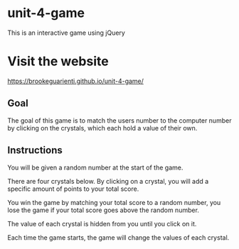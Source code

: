 # unit-4-game
This is an interactive game using jQuery

# Visit the website 
 https://brookeguarienti.github.io/unit-4-game/

## Goal
The goal of this game is to match the users number to the computer number by clicking on the crystals, which each hold a value of their own. 

## Instructions
You will be given a random number at the start of the game.

There are four crystals below. By clicking on a crystal, you will add a specific amount of points to your total score.

You win the game by matching your total score to a random number, you lose the game if your total score goes above the random number.

The value of each crystal is hidden from you until you click on it.

Each time the game starts, the game will change the values of each crystal.
